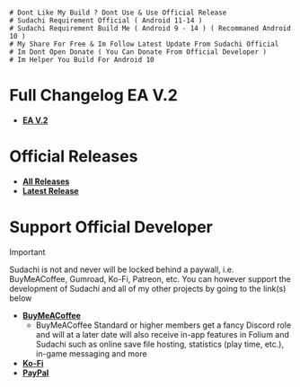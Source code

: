 ~~~

# Dont Like My Build ? Dont Use & Use Official Release
# Sudachi Requirement Official ( Android 11-14 )
# Sudachi Requirement Build Me ( Android 9 - 14 ) ( Recommaned Android 10 )
# My Share For Free & Im Follow Latest Update From Sudachi Official
# Im Dont Open Donate ( You Can Donate From Official Developer )
# Im Helper You Build For Android 10
~~~

# Full Changelog EA V.2
- **[EA V.2](https://github.com/XForYouX/Sudachi-Android-9/releases/tag/EA-V.2)**
# Official Releases
- **[All Releases](https://github.com/sudachi-emu/sudachi/releases)**
- **[Latest Release](https://github.com/sudachi-emu/sudachi/releases/latest)**

# Support Official Developer
> [!IMPORTANT]
Sudachi is not and never will be locked behind a paywall, i.e. BuyMeACoffee, Gumroad, Ko-Fi, Patreon, etc. You can however support the development of Sudachi and all of my other projects by going to the link(s) below
- **[BuyMeACoffee](https://buymeacoffee.com/jarrodnorwell)**
    - BuyMeACoffee Standard or higher members get a fancy Discord role and will at a later date will also receive in-app features in Folium and Sudachi such as online save file hosting, statistics (play time, etc.), in-game messaging and more
- **[Ko-Fi](https://ko-fi.com/antiquecodes)**
- **[PayPal](https://paypal.me/officialantique)**
